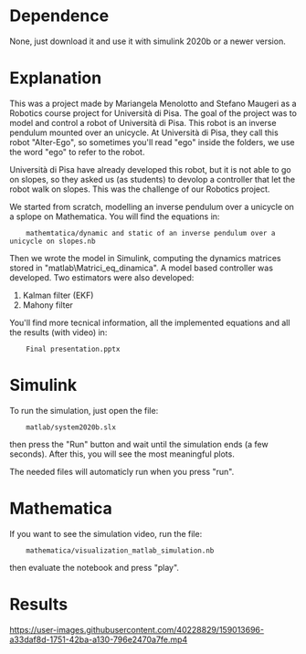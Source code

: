 # Dependence
None, just download it and use it with simulink 2020b or a newer version.


# Explanation
This was a project made by Mariangela Menolotto and Stefano Maugeri as a Robotics course project for Università di Pisa. 
The goal of the project was to model and control a robot of Università di Pisa. This robot is an inverse pendulum mounted over an unicycle. At Università di Pisa, they call this robot "Alter-Ego", so sometimes you'll read "ego" inside the folders, we use the word "ego" to refer to the robot. 

Università di Pisa have already developed this robot, but it is not able to go on slopes, so they asked us (as students) to devolop a controller that let the robot walk on slopes. This was the challenge of our Robotics project.

We started from scratch, modelling an inverse pendulum over a unicycle on a splope on Mathematica. You will find the equations in:

		mathemtatica/dynamic and static of an inverse pendulum over a unicycle on slopes.nb

Then we wrote the model in Simulink, computing the dynamics matrices stored in "matlab\Matrici_eq_dinamica\". 
A model based controller was developed. Two estimators were also developed: 
1. Kalman filter (EKF) 
2. Mahony filter

You'll find more tecnical information, all the implemented equations and all the results (with video) in:

		Final presentation.pptx
		
# Simulink
To run the simulation, just open the file:

		matlab/system2020b.slx

then press the "Run" button and wait until the simulation ends (a few seconds). After this, you will see the most meaningful plots.

The needed files will automaticly run when you press "run".


# Mathematica
If you want to see the simulation video, run the file:

		mathematica/visualization_matlab_simulation.nb

then evaluate the notebook and press "play".

# Results
https://user-images.githubusercontent.com/40228829/159013696-a33daf8d-1751-42ba-a130-796e2470a7fe.mp4
